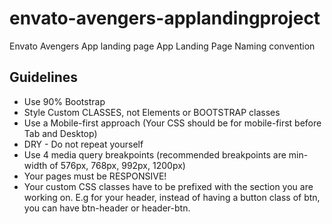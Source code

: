 # envato-avengers-applandingproject
Envato Avengers App landing page
App Landing Page Naming convention

## Guidelines
- Use 90% Bootstrap
- Style Custom CLASSES, not Elements or BOOTSTRAP classes
- Use a Mobile-first approach (Your CSS should be for mobile-first before Tab and Desktop)
- DRY - Do not repeat yourself
- Use 4 media query breakpoints (recommended breakpoints are min-width of 576px, 768px, 992px, 1200px)
- Your pages must be RESPONSIVE!
- Your custom CSS classes have to be prefixed with the section you are working on. E.g for your header, instead of having a button class of btn, you can have btn-header or header-btn.
